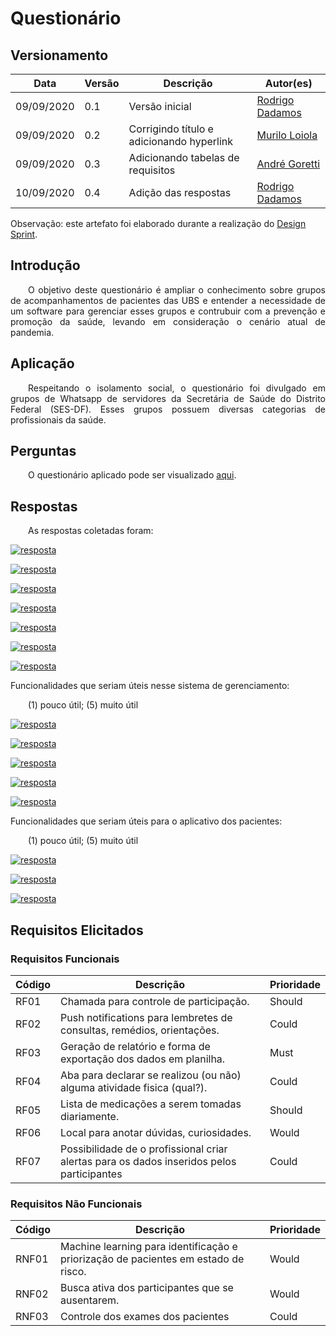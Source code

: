 # Questionário

## Versionamento

| Data | Versão | Descrição | Autor(es) |
|----| ---- | ------- | ------- |
| 09/09/2020 | 0.1 | Versão inicial | [Rodrigo Dadamos](https://github.com/Rdadamos) |
| 09/09/2020 | 0.2 | Corrigindo título e adicionando hyperlink | [Murilo Loiola](https://github.com/murilo-dan) |
| 09/09/2020 | 0.3 | Adicionando tabelas de requisitos | [André Goretti](https://github.com/AGoretti) |
| 10/09/2020 | 0.4 | Adição das respostas | [Rodrigo Dadamos](https://github.com/Rdadamos) |

Observação: este artefato foi elaborado durante a realização do <a href="https://unbarqdsw.github.io/2020.1_G5_Diario_da_Saude/design_sprint/">Design Sprint</a>.

## Introdução

<p align="justify">&emsp;&emsp;O objetivo deste questionário é ampliar o conhecimento sobre grupos de acompanhamentos de pacientes das UBS e entender a necessidade de um software para gerenciar esses grupos e contrubuir com a prevenção e promoção da saúde, levando em consideração o cenário atual de pandemia.</p>

## Aplicação

<p align="justify">&emsp;&emsp;Respeitando o isolamento social, o questionário foi divulgado em grupos de Whatsapp de servidores da Secretária de Saúde do Distrito Federal (SES-DF). Esses grupos possuem diversas categorias de profissionais da saúde.</p>


## Perguntas

<p align="justify">&emsp;&emsp;O questionário aplicado pode ser visualizado <a href="https://docs.google.com/forms/d/e/1FAIpQLSfBneVeqSsY-roqyC_oOxlLIvUHNUrsOe5dHRT1bOfn2-pjZg/viewform" target="_blank">aqui</a>.</p>


## Respostas

<p align="justify">&emsp;&emsp;As respostas coletadas foram:</p>

[![resposta](./img/questionario/resp_1.png)](./img/questionario/resp_1.png)

[![resposta](./img/questionario/resp_2.png)](./img/questionario/resp_2.png)

[![resposta](./img/questionario/resp_3.png)](./img/questionario/resp_3.png)

[![resposta](./img/questionario/resp_4.png)](./img/questionario/resp_4.png)

[![resposta](./img/questionario/resp_5.png)](./img/questionario/resp_5.png)

[![resposta](./img/questionario/resp_6.png)](./img/questionario/resp_6.png)

[![resposta](./img/questionario/resp_7.png)](./img/questionario/resp_7.png)

Funcionalidades que seriam úteis nesse sistema de gerenciamento:

&emsp;&emsp;(1) pouco útil; (5) muito útil

[![resposta](./img/questionario/resp_8.png)](./img/questionario/resp_8.png)

[![resposta](./img/questionario/resp_9.png)](./img/questionario/resp_9.png)

[![resposta](./img/questionario/resp_10.png)](./img/questionario/resp_10.png)

[![resposta](./img/questionario/resp_11.png)](./img/questionario/resp_11.png)

[![resposta](./img/questionario/resp_12.png)](./img/questionario/resp_12.png)

Funcionalidades que seriam úteis para o aplicativo dos pacientes:

&emsp;&emsp;(1) pouco útil; (5) muito útil

[![resposta](./img/questionario/resp_13.png)](./img/questionario/resp_13.png)

[![resposta](./img/questionario/resp_14.png)](./img/questionario/resp_14.png)

[![resposta](./img/questionario/resp_15.png)](./img/questionario/resp_15.png)


## Requisitos Elicitados
### Requisitos Funcionais
| Código | Descrição | Prioridade |
| -- | -- | -- |
| RF01 | Chamada para controle de participação. | Should |
| RF02 | Push notifications para lembretes de consultas, remédios, orientações. | Could |
| RF03 | Geração de relatório e forma de exportação dos dados em planilha. | Must |
| RF04 | Aba para declarar se realizou (ou não) alguma atividade fisica (qual?). | Could |
| RF05 | Lista de medicações a serem tomadas diariamente. | Should |
| RF06 | Local para anotar dúvidas, curiosidades. | Would |
| RF07 | Possibilidade de o profissional criar alertas para os dados inseridos pelos participantes | Could |



### Requisitos Não Funcionais

| Código | Descrição | Prioridade |
| -- | -- | -- |
| RNF01 | Machine learning para identificação e priorização de pacientes em estado de risco. | Would |
| RNF02 | Busca ativa dos participantes que se ausentarem. | Would |
| RNF03 | Controle dos exames dos pacientes | Could |
